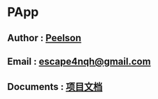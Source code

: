 # PApp
## Author : [Peelson][1]
## Email : escape4nqh@gmail.com
## Documents : [项目文档][2]

[1]:https://peelson.notion.site/Peelson-s-Page-5254286c9dfd4376a8dedf57df18cdde
[2]:https://peelson.notion.site/PApp-7f4cdad7392248e39b6e46076ae766cf